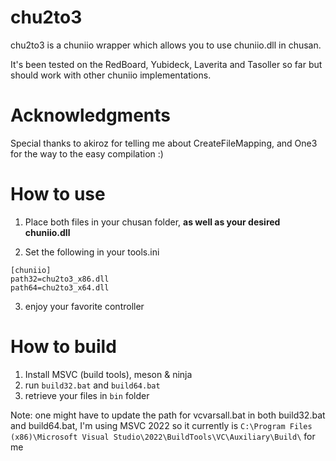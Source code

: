# chu2to3

chu2to3 is a chuniio wrapper which allows you to use chuniio.dll in chusan.

It's been tested on the RedBoard, Yubideck, Laverita and Tasoller so far but should work with other chuniio implementations.

# Acknowledgments

Special thanks to akiroz for telling me about CreateFileMapping, and One3 for the way to the easy compilation :)

# How to use

1. Place both files in your chusan folder, **as well as your desired chuniio.dll**

2. Set the following in your tools.ini

```
[chuniio]
path32=chu2to3_x86.dll
path64=chu2to3_x64.dll
```

3. enjoy your favorite controller

# How to build

1. Install MSVC (build tools), meson & ninja
2. run `build32.bat` and `build64.bat` 
3. retrieve your files in `bin` folder

Note: one might have to update the path for vcvarsall.bat in both build32.bat and build64.bat, 
I'm using MSVC 2022 so it currently is `C:\Program Files (x86)\Microsoft Visual Studio\2022\BuildTools\VC\Auxiliary\Build\` for me
